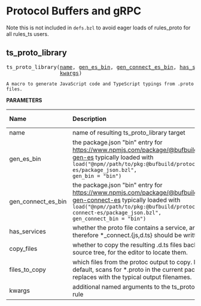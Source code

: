 <!-- Generated with Stardoc: http://skydoc.bazel.build -->

# Protocol Buffers and gRPC

Note this is not included in `defs.bzl` to avoid eager loads of rules_proto for all rules_ts users.


<a id="ts_proto_library"></a>

## ts_proto_library

<pre>
ts_proto_library(<a href="#ts_proto_library-name">name</a>, <a href="#ts_proto_library-gen_es_bin">gen_es_bin</a>, <a href="#ts_proto_library-gen_connect_es_bin">gen_connect_es_bin</a>, <a href="#ts_proto_library-has_services">has_services</a>, <a href="#ts_proto_library-copy_files">copy_files</a>, <a href="#ts_proto_library-files_to_copy">files_to_copy</a>,
                 <a href="#ts_proto_library-kwargs">kwargs</a>)
</pre>

    A macro to generate JavaScript code and TypeScript typings from .proto files.

**PARAMETERS**


| Name  | Description | Default Value |
| :------------- | :------------- | :------------- |
| <a id="ts_proto_library-name"></a>name |  name of resulting ts_proto_library target   |  none |
| <a id="ts_proto_library-gen_es_bin"></a>gen_es_bin |  the package.json "bin" entry for https://www.npmjs.com/package/@bufbuild/protoc-gen-es typically loaded with <code>load("@npm//path/to/pkg:@bufbuild/protoc-gen-es/package_json.bzl", gen_bin = "bin")</code>   |  none |
| <a id="ts_proto_library-gen_connect_es_bin"></a>gen_connect_es_bin |  the package.json "bin" entry for https://www.npmjs.com/package/@bufbuild/protoc-gen-connect-es typically loaded with <code>load("@npm//path/to/pkg:@bufbuild/protoc-gen-connect-es/package_json.bzl", gen_connect_bin = "bin")</code>   |  <code>None</code> |
| <a id="ts_proto_library-has_services"></a>has_services |  whether the proto file contains a service, and therefore *_connect.{js,d.ts} should be written.   |  <code>True</code> |
| <a id="ts_proto_library-copy_files"></a>copy_files |  whether to copy the resulting .d.ts files back to the source tree, for the editor to locate them.   |  <code>True</code> |
| <a id="ts_proto_library-files_to_copy"></a>files_to_copy |  which files from the protoc output to copy. By default, scans for *.proto in the current package and replaces with the typical output filenames.   |  <code>None</code> |
| <a id="ts_proto_library-kwargs"></a>kwargs |  additional named arguments to the ts_proto_library rule   |  none |


